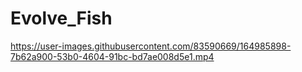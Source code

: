 # Evolve_Fish



https://user-images.githubusercontent.com/83590669/164985898-7b62a900-53b0-4604-91bc-bd7ae008d5e1.mp4

